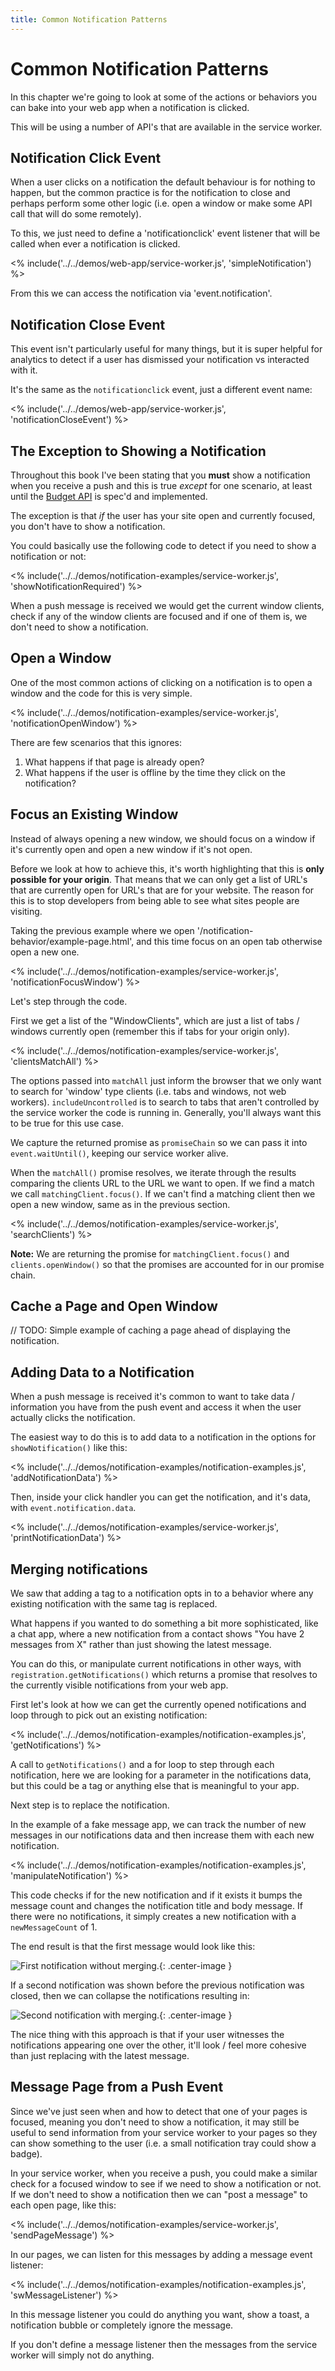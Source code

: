 ```yaml
---
title: Common Notification Patterns
---
```

# Common Notification Patterns

In this chapter we're going to look at some of the actions or behaviors you can
bake into your web app when a notification is clicked.

This will be using a number of API's that are available in the service worker.

## Notification Click Event

When a user clicks on a notification the default behaviour is for nothing
to happen, but the common practice is for the notification to close and
perhaps perform some other logic (i.e. open a window or make some API
call that will do some remotely).

To this, we just need to define a 'notificationclick' event listener
that will be called when ever a notification is clicked.

<% include('../../demos/web-app/service-worker.js', 'simpleNotification') %>

From this we can access the notification via 'event.notification'.

## Notification Close Event

This event isn't particularly useful for many things, but it is super helpful
for analytics to detect if a user has dismissed your notification vs interacted
with it.

It's the same as the `notificationclick` event, just a different event name:

<% include('../../demos/web-app/service-worker.js', 'notificationCloseEvent') %>

## The Exception to Showing a Notification

Throughout this book I've been stating that you **must** show a notification
when you receive a push and this is true *except* for one scenario, at least
until the [Budget API](https://beverloo.github.io/budget-api/) is spec'd and
implemented.

The exception is that *if* the user has your site open and currently focused,
you don't have to show a notification.

You could basically use the following code to detect if you need to
show a notification or not:

<% include('../../demos/notification-examples/service-worker.js', 'showNotificationRequired') %>

When a push message is received we would get the current window clients,
check if any of the window clients are focused and if one of them is, we don't
need to show a notification.

## Open a Window

One of the most common actions of clicking on a notification is to open a
window and the code for this is very simple.

<% include('../../demos/notification-examples/service-worker.js', 'notificationOpenWindow') %>

There are few scenarios that this ignores:

1. What happens if that page is already open?
1. What happens if the user is offline by the time they click on the
notification?

## Focus an Existing Window

Instead of always opening a new window, we should focus on a window if it's
currently open and open a new window if it's not open.

Before we look at how to achieve this, it's worth highlighting that this is
**only possible for your origin**. That means that we can only get a list of
URL's that are currently open for URL's that are for your website. The reason
for this is to stop developers from being able to see what sites people are
visiting.

Taking the previous example where we open
'/notification-behavior/example-page.html', and this time focus on an open tab
otherwise open a new one.

<% include('../../demos/notification-examples/service-worker.js', 'notificationFocusWindow') %>

Let's step through the code.

First we get a list of the "WindowClients", which are just a list of tabs /
windows currently open (remember this if tabs for your origin only).

<% include('../../demos/notification-examples/service-worker.js', 'clientsMatchAll') %>

The options passed into `matchAll` just inform the browser that we only want
to search for 'window' type clients (i.e. tabs and windows, not web workers).
`includeUncontrolled` is to search to tabs that aren't controlled by the
service worker the code is running in. Generally, you'll always want this to
be true for this use case.

We capture the returned promise as `promiseChain` so we can pass it into
`event.waitUntil()`, keeping our service worker alive.

When the `matchAll()` promise resolves, we iterate through the results comparing
the clients URL to the URL we want to open. If we find a match we call
`matchingClient.focus()`. If we can't find a matching client then we
open a new window, same as in the previous section.

<% include('../../demos/notification-examples/service-worker.js', 'searchClients') %>

**Note:** We are returning the promise for `matchingClient.focus()` and
`clients.openWindow()` so that the promises are accounted for in our promise
chain.

## Cache a Page and Open Window

// TODO: Simple example of caching a page ahead of displaying the notification.

## Adding Data to a Notification

When a push message is received it's common to want to take data / information
you have from the push event and access it when the user actually clicks
the notification.

The easiest way to do this is to add data to a notification in the options for
`showNotification()` like this:

<% include('../../demos/notification-examples/notification-examples.js', 'addNotificationData') %>

Then, inside your click handler you can get the notification, and it's data,
with `event.notification.data`.

<% include('../../demos/notification-examples/service-worker.js', 'printNotificationData') %>

## Merging notifications

We saw that adding a tag to a notification opts in to a behavior where any
existing notification with the same tag is replaced.

What happens if you wanted to do something a bit more sophisticated, like a
chat app, where a new notification from a contact shows "You have 2 messages
from X" rather than just showing the latest message.

You can do this, or manipulate current notifications in other ways, with
`registration.getNotifications()` which returns a promise that resolves to
the currently visible notifications from your web app.

First let's look at how we can get the currently opened notifications and loop
through to pick out an existing notification:

<% include('../../demos/notification-examples/notification-examples.js', 'getNotifications') %>

A call to `getNotifications()` and a for loop to step through each notification,
here we are looking for a parameter in the notifications data, but this could be
a tag or anything else that is meaningful to your app.

Next step is to replace the notification.

In the example of a fake message app, we can track the number of new messages
in our notifications data and then increase them with each new notification.

<% include('../../demos/notification-examples/notification-examples.js', 'manipulateNotification') %>

This code checks if for the new notification and if it exists it bumps the
message count and changes the notification title and body message. If there
were no notifications, it simply creates a new notification with a
`newMessageCount` of 1.

The end result is that the first message would look like this:

![First notification without merging.](/images/notification-screenshots/desktop/merge-notification-first.png){: .center-image }

If a second notification was shown before the previous notification was closed,
then we can collapse the notifications resulting in:

![Second notification with merging.](/images/notification-screenshots/desktop/merge-notification-second.png){: .center-image }

The nice thing with this approach is that if your user witnesses the
notifications appearing one over the other, it'll look / feel more cohesive
than just replacing with the latest message.

## Message Page from a Push Event

Since we've just seen when and how to detect that one of your pages is focused,
meaning you don't need to show a notification, it may still be useful to send
information from your service worker to your pages so they can show something
to the user (i.e. a small notification tray could show a badge).

In your service worker, when you receive a push, you could make a similar check
for a focused window to see if we need to show a notification or not. If we
don't need to show a notification then we can "post a message" to each open
page, like this:

<% include('../../demos/notification-examples/service-worker.js', 'sendPageMessage') %>

In our pages, we can listen for this messages by adding a message event
listener:

<% include('../../demos/notification-examples/notification-examples.js', 'swMessageListener') %>

In this message listener you could do anything you want, show a toast, a
notification bubble or completely ignore the message.

If you don't define a message listener then the messages from the service worker
will simply not do anything.
